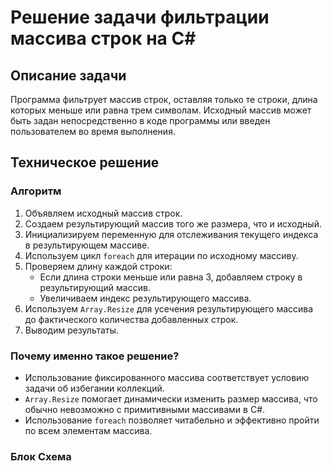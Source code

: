 # Решение задачи фильтрации массива строк на C#

## Описание задачи

Программа фильтрует массив строк, оставляя только те строки, длина которых меньше или равна трем символам. Исходный массив может быть задан непосредственно в коде программы или введен пользователем во время выполнения.

## Техническое решение

### Алгоритм

1. Объявляем исходный массив строк.
2. Создаем результирующий массив того же размера, что и исходный.
3. Инициализируем переменную для отслеживания текущего индекса в результирующем массиве.
4. Используем цикл `foreach` для итерации по исходному массиву.
5. Проверяем длину каждой строки:
   - Если длина строки меньше или равна 3, добавляем строку в результирующий массив.
   - Увеличиваем индекс результирующего массива.
6. Используем `Array.Resize` для усечения результирующего массива до фактического количества добавленных строк.
7. Выводим результаты.

### Почему именно такое решение?

- Использование фиксированного массива соответствует условию задачи об избегании коллекций.
- `Array.Resize` помогает динамически изменить размер массива, что обычно невозможно с примитивными массивами в C#.
- Использование `foreach` позволяет читабельно и эффективно пройти по всем элементам массива.

### Блок Схема